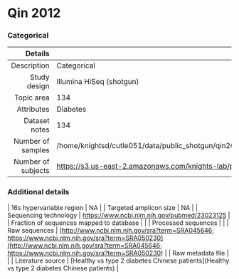 # Qin 2012

### Categorical


| Details        |             |
| -------------: |-------------|
| Description      | Categorical |
| Study design | Illumina HiSeq (shotgun) |
| Topic area | 134|
| Attributes | Diabetes|
| Dataset notes | 134|
| Number of samples | /home/knightsd/cutle051/data/public_shotgun/qin2012/shi7_170630b/combined_seqs.fna|
| Number of subjects | https://s3.us-east-2.amazonaws.com/knights-lab/public/MLRepo/fasta/qin2012.fasta.gz|

### Additional details

| 16s hypervariable region | NA |
| Targeted amplicon size | NA |
| Sequencing technology | https://www.ncbi.nlm.nih.gov/pubmed/23023125 |
| Fraction of sequences mapped to database |  |
| Processed sequences | []() |
| Raw sequences | [http://www.ncbi.nlm.nih.gov/sra?term=SRA045646; https://www.ncbi.nlm.nih.gov/sra?term=SRA050230](http://www.ncbi.nlm.nih.gov/sra?term=SRA045646; https://www.ncbi.nlm.nih.gov/sra?term=SRA050230) |
| Raw metadata file | []() |
| Literature source | [Healthy vs type 2 diabetes Chinese patients](Healthy vs type 2 diabetes Chinese patients) |